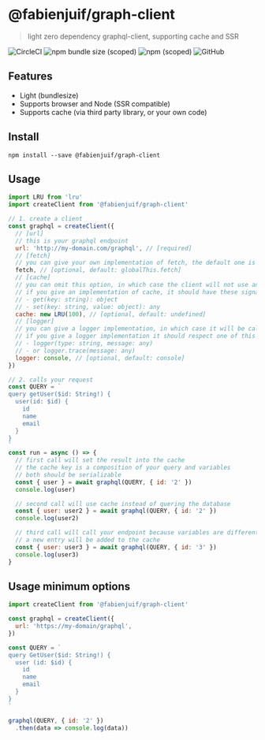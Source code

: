 # @fabienjuif/graph-client
> light zero dependency graphql-client, supporting cache and SSR

![CircleCI](https://img.shields.io/circleci/build/github/fabienjuif/graph-client.svg) ![npm bundle size (scoped)](https://img.shields.io/bundlephobia/minzip/@fabienjuif/graph-client.svg) ![npm (scoped)](https://img.shields.io/npm/v/@fabienjuif/graph-client.svg) ![GitHub](https://img.shields.io/github/license/fabienjuif/graph-client.svg)

## Features
- Light (bundlesize)
- Supports browser and Node (SSR compatible)
- Supports cache (via third party library, or your own code)

## Install
`npm install --save @fabienjuif/graph-client`

## Usage
```js
import LRU from 'lru'
import createClient from '@fabienjuif/graph-client'

// 1. create a client
const graphql = createClient({
  // [url]
  // this is your graphql endpoint
  url: 'http://my-domain.com/graphql', // [required]
  // [fetch]
  // you can give your own implementation of fetch, the default one is globalThis.fetch (if found)
  fetch, // [optional, default: globalThis.fetch]
  // [cache]
  // you can omit this option, in which case the client will not use any cache
  // if you give an implementation of cache, it should have these signatures accessibles:
  // - get(key: string): object
  // - set(key: string, value: object): any
  cache: new LRU(100), // [optional, default: undefined]
  // [logger]
  // you can give a logger implementation, in which case it will be called to trace unexpected errors
  // if you give a logger implementation it should respect one of this implementation:
  // - logger(type: string, message: any)
  // - or logger.trace(message: any)
  logger: console, // [optional, default: console]
})

// 2. calls your request
const QUERY = `
query getUser($id: String!) {
  user(id: $id) {
    id
    name
    email
  }
}
`
const run = async () => {
  // first call will set the result into the cache
  // the cache key is a composition of your query and variables
  // both should be serializable
  const { user } = await graphql(QUERY, { id: '2' })
  console.log(user)

  // second call will use cache instead of quering the database
  const { user: user2 } = await graphql(QUERY, { id: '2' })
  console.log(user2)

  // third call will call your endpoint because variables are differents
  // a new entry will be added to the cache
  const { user: user3 } = await graphql(QUERY, { id: '3' })
  console.log(user3)
}
```

## Usage minimum options
```js
import createClient from '@fabienjuif/graph-client'

const graphql = createClient({
  url: 'https://my-domain/graphql',
})

const QUERY = `
query GetUser($id: String!) {
  user (id: $id) {
    id
    name
    email
  }
}
`

graphql(QUERY, { id: '2' })
  .then(data => console.log(data))
```
